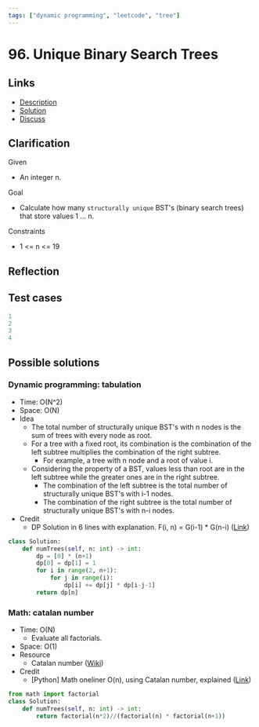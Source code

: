 ```yaml
---
tags: ["dynamic programming", "leetcode", "tree"]
---
```


# 96. Unique Binary Search Trees

## Links

- [Description](https://leetcode.com/problems/unique-binary-search-trees/)
- [Solution](https://leetcode.com/problems/unique-binary-search-trees/solution/)
- [Discuss](https://leetcode.com/problems/unique-binary-search-trees/discuss/)

## Clarification

Given

- An integer n.

Goal

- Calculate how many `structurally unique` BST's (binary search trees) that store values 1 ... n.

Constraints

- 1 <= n <= 19

## Reflection

## Test cases

```yml
1
2
3
4
```

## Possible solutions

### Dynamic programming: tabulation

- Time: O(N^2)
- Space: O(N)
- Idea
  - The total number of structurally unique BST's with n nodes is the sum of trees with every node as root.
  - For a tree with a fixed root, its combination is the combination of the left subtree multiplies the combination of the right subtree.
    - For example, a tree with n node and a root of value i.
  - Considering the property of a BST, values less than root are in the left subtree while the greater ones are in the right subtree.
    - The combination of the left subtree is the total number of structurally unique BST's with i-1 nodes.
    - The combination of the right subtree is the total number of structurally unique BST's with n-i nodes.
- Credit
  - DP Solution in 6 lines with explanation. F(i, n) = G(i-1) \* G(n-i) ([Link](https://leetcode.com/problems/unique-binary-search-trees/discuss/31666/))

```python
class Solution:
    def numTrees(self, n: int) -> int:
        dp = [0] * (n+1)
        dp[0] = dp[1] = 1
        for i in range(2, n+1):
            for j in range(i):
                dp[i] += dp[j] * dp[i-j-1]
        return dp[n]
```

### Math: catalan number

- Time: O(N)
  - Evaluate all factorials.
- Space: O(1)
- Resource
  - Catalan number ([Wiki](https://en.wikipedia.org/wiki/Catalan_number))
- Credit
  - [Python] Math oneliner O(n), using Catalan number, explained ([Link](https://leetcode.com/problems/unique-binary-search-trees/discuss/703049/))

```python
from math import factorial
class Solution:
    def numTrees(self, n: int) -> int:
        return factorial(n*2)//(factorial(n) * factorial(n+1))
```
